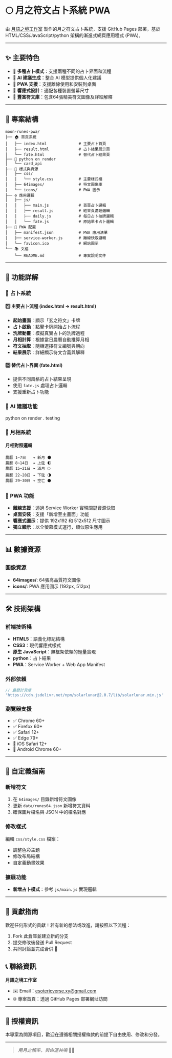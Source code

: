 # 🌕 月之符文占卜系統 PWA

由 [月語之境工作室](mailto:esotericverse.xy@gmail.com) 製作的月之符文占卜系統，支援 GitHub Pages 部署，基於 HTML/CSS/JavaScript/python 架構的漸進式網頁應用程式 (PWA)。

---

## ✨ 主要特色

- 🎯 **多種占卜模式**：支援兩種不同的占卜界面和流程
- 🤖 **AI 建議生成**：整合 AI 模型提供個人化建議
- 📱 **PWA 支援**：支援離線使用和安裝到桌面
- 🎨 **響應式設計**：適配各種裝置螢幕尺寸
- 🎲 **豐富符文庫**：包含64張精美符文圖像及詳細解釋

---

## 📁 專案結構

```
moon-runes-pwa/
├── 🏠 首頁系統
│   ├── index.html              # 主要占卜首頁
│   ├── result.html             # 占卜結果展示頁
│   └── fate.html               # 替代占卜結果頁
├── 🤖 python on render
│   └── card_api
├── 🎨 樣式與資源
│   ├── css/
│   │   └── style.css           # 主要樣式檔
│   ├── 64images/               # 符文圖像庫
│   └── icons/                  # PWA 圖示
├── ⚙️ 應用邏輯
│   ├── js/
│   │   ├── main.js             # 首頁占卜邏輯
│   │   ├── result.js           # 結果頁處理邏輯
│   │   ├── daily.js            # 每日占卜抽牌邏輯
│   │   └── fate.js             # 原始單卡占卜邏輯
├── 📱 PWA 配置
│   ├── manifest.json           # PWA 應用清單
│   ├── service-worker.js       # 離線快取邏輯
│   └── favicon.ico             # 網站圖示
└── 📚 文檔
    └── README.md               # 專案說明文件
```

---

## 🚀 功能詳解

### 🎯 占卜系統

#### 1️⃣ 主要占卜流程 (index.html → result.html)
- **起始畫面**：顯示「玄之符文」卡牌
- **占卜啟動**：點擊卡牌開始占卜流程
- **洗牌動畫**：模擬真實占卜的洗牌過程
- **月相計算**：根據當日農曆自動推算月相
- **符文抽取**：隨機選擇符文編號與朝向
- **結果展示**：詳細顯示符文含義與解釋

#### 2️⃣ 替代占卜界面 (fate.html)
- 提供不同風格的占卜結果呈現
- 使用 `fate.js` 處理占卜邏輯
- 支援重新占卜功能

### 🤖 AI 建議功能 
python on render . testing

### 🌙 月相系統

#### 月相對照邏輯
```
農曆 1~7日   → 新月 🌑
農曆 8~14日  → 上弦 🌓
農曆 15~21日 → 滿月 🌕
農曆 22~28日 → 下弦 🌗
農曆 29~30日 → 空亡 ⚫
```

### 📱 PWA 功能

- **離線支援**：透過 Service Worker 實現關鍵資源快取
- **桌面安裝**：支援「新增至主畫面」功能
- **響應式圖示**：提供 192x192 和 512x512 尺寸圖示
- **獨立顯示**：以全螢幕模式運行，類似原生應用

---

## 📊 數據資源

### 圖像資源

- **64images/**: 64張高品質符文圖像
- **icons/**: PWA 應用圖示 (192px, 512px)

---


## 🛠️ 技術架構

### 前端技術棧

- **HTML5**：語義化標記結構
- **CSS3**：現代響應式樣式
- **原生 JavaScript**：無框架依賴的輕量實現
- **python**：占卜結果
- **PWA**：Service Worker + Web App Manifest

### 外部依賴

```javascript
// 農曆計算庫
'https://cdn.jsdelivr.net/npm/solarlunar@2.0.7/lib/solarlunar.min.js'


```

### 瀏覽器支援

- ✅ Chrome 60+
- ✅ Firefox 60+
- ✅ Safari 12+
- ✅ Edge 79+
- 📱 iOS Safari 12+
- 📱 Android Chrome 60+

---

## 🎨 自定義指南

### 新增符文

1. 在 `64images/` 目錄新增符文圖像
2. 更新 `data/runes64.json` 新增符文資料
3. 確保圖片檔名與 JSON 中的檔名對應

### 修改樣式

編輯 `css/style.css` 檔案：
- 調整色彩主題
- 修改布局結構
- 自定義動畫效果

### 擴展功能

- **新增占卜模式**：參考 `js/main.js` 實現邏輯


---
## 🙌 貢獻指南

歡迎任何形式的貢獻！若有新的想法或改進，請按照以下流程：
1. Fork 此倉庫並建立新的分支
2. 提交修改後發送 Pull Request
3. 共同討論並完成合併 🎉

## 📞 聯絡資訊

**月語之境工作室**
- ✉️ Email：[esotericverse.xy@gmail.com](mailto:esotericverse.xy@gmail.com)
- 🌐 專案首頁：透過 GitHub Pages 部署網址訪問

---

## 📄 授權資訊

本專案為開源項目，歡迎在遵循相關授權條款的前提下自由使用、修改和分發。

---

> *用月之頻率，與命運共鳴* 🌙✨
